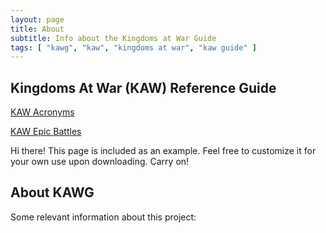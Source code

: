 ```yaml
---
layout: page
title: About
subtitle: Info about the Kingdoms at War Guide
tags: [ "kawg", "kaw", "kingdoms at war", "kaw guide" ]
---
```


## Kingdoms At War (KAW) Reference Guide


[KAW Acronyms](/kaw-reference/acronyms "Kingdoms At War Acronyms")



[KAW Epic Battles](/kaw-reference/eb "Kingdoms At War Epic Battles Guide")



<p class="message">
  Hi there! This page is included as an example. Feel free to customize it for your own use upon downloading. Carry on!
</p>

## About KAWG

Some relevant information about this project:

